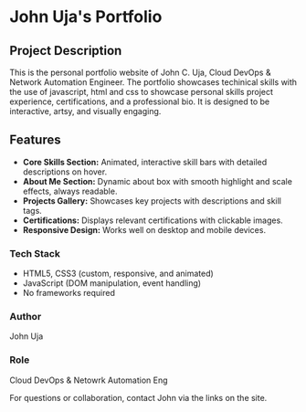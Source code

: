 # John Uja's Portfolio

## Project Description
This is the personal portfolio website of John C. Uja,  Cloud DevOps & Network Automation Engineer. The portfolio showcases techinical skills with the use of javascript, html and css to showcase personal skills  project experience, certifications, and a professional bio. It is designed to be interactive, artsy, and visually engaging.

## Features
- **Core Skills Section:** Animated, interactive skill bars with detailed descriptions on hover.
- **About Me Section:** Dynamic about box with smooth highlight and scale effects, always readable.
- **Projects Gallery:** Showcases key projects with descriptions and skill tags.
- **Certifications:** Displays relevant certifications with clickable images.
- **Responsive Design:** Works well on desktop and mobile devices.

### Tech Stack
- HTML5, CSS3 (custom, responsive, and animated)
- JavaScript (DOM manipulation, event handling)
- No frameworks required


### Author
John Uja

### Role
Cloud DevOps & Netowrk Automation Eng



For questions or collaboration, contact John via the links on the site.
